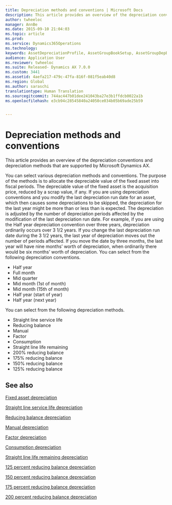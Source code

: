 ```yaml
---
title: Depreciation methods and conventions | Microsoft Docs
description: This article provides an overview of the depreciation conventions and depreciation methods that are supported by Microsoft Dynamics AX.
author: twheeloc
manager: AnnBe
ms.date: 2015-09-10 21:04:03
ms.topic: article
ms.prod: 
ms.service: Dynamics365Operations
ms.technology: 
keywords: AssetDepreciationProfile, AssetGroupBookSetup, AssetGroupDepBookSetup
audience: Application User
ms.reviewer: twheeloc
ms.suite: Released- Dynamics AX 7.0.0
ms.custom: 3441
ms.assetid: 4aefa217-479c-47fa-816f-081f5eab40d8
ms.region: Global
ms.author: saraschi
translationtype: Human Translation
ms.sourcegitcommit: 744ac447b01dee241043ba27e3b1ffdcb0022a1b
ms.openlocfilehash: e3cb94c28545840a24050ce034b05b69ade25b59


---
```


# <a name="depreciation-methods-and-conventions"></a>Depreciation methods and conventions

This article provides an overview of the depreciation conventions and depreciation methods that are supported by Microsoft Dynamics AX.

You can select various depreciation methods and conventions. The purpose of the methods is to allocate the depreciable value of the fixed asset into fiscal periods. The depreciable value of the fixed asset is the acquisition price, reduced by a scrap value, if any. If you are using depreciation conventions and you modify the last depreciation run date for an asset, which then causes some depreciations to be skipped, the depreciation for the last year might be more than or less than is expected. The depreciation is adjusted by the number of depreciation periods affected by the modification of the last depreciation run date. For example, if you are using the Half year depreciation convention over three years, depreciation ordinarily occurs over 3 1/2 years. If you change the last depreciation run date during the 3 1/2 years, the last year of depreciation moves out the number of periods affected. If you move the date by three months, the last year will have nine months’ worth of depreciation, when ordinarily there would be six months’ worth of depreciation. You can select from the following depreciation conventions.
-   Half year
-   Full month
-   Mid quarter
-   Mid month (1st of month)
-   Mid month (15th of month)
-   Half year (start of year)
-   Half year (next year)

You can select from the following depreciation methods.
-   Straight line service life
-   Reducing balance
-   Manual
-   Factor
-   Consumption
-   Straight line life remaining
-   200% reducing balance
-   175% reducing balance
-   150% reducing balance
-   125% reducing balance

 



<a name="see-also"></a>See also
--------

[Fixed asset depreciation](https://docs.microsoft.com/en-us/dynamics365/operations/financials/fixed-assets/fixed-asset-depreciation)

[Straight line service life depreciation](https://ax.help.dynamics.com/en/wiki/Straight-line-service-life-depreciation/)

[Reducing balance depreciation](https://docs.microsoft.com/en-us/dynamics365/operations/financials/fixed-assets/reducing-balance-depreciation)

[Manual depreciation](https://docs.microsoft.com/en-us/dynamics365/operations/financials/fixed-assets/manual-depreciation)

[Factor depreciation](https://docs.microsoft.com/en-us/dynamics365/operations/financials/fixed-assets/factor-depreciation)

[Consumption depreciation](https://docs.microsoft.com/en-us/dynamics365/operations/financials/fixed-assets/consumption-depreciation)

[Straight line life remaining depreciation](https://docs.microsoft.com/en-us/dynamics365/operations/financials/fixed-assets/straight-line-life-remaining-depreciation)

[125 percent reducing balance depreciation](https://docs.microsoft.com/en-us/dynamics365/operations/financials/fixed-assets/125-percent-reducing-balance-depreciation)

[150 percent reducing balance depreciation](https://docs.microsoft.com/en-us/dynamics365/operations/financials/fixed-assets/150-percent-reducing-balance-depreciation)

[175 percent reducing balance depreciation](https://docs.microsoft.com/en-us/dynamics365/operations/financials/fixed-assets/175-percent-reducing-balance-depreciation)

[200 percent reducing balance depreciation](https://docs.microsoft.com/en-us/dynamics365/operations/financials/fixed-assets/200-percent-reducing-balance-depreciation)




<!--HONumber=Feb17_HO3-->


